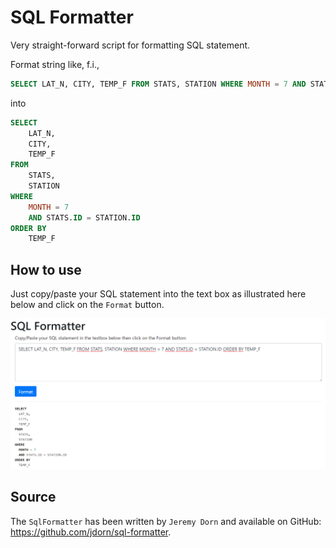 # SQL Formatter

Very straight-forward script for formatting SQL statement.

Format string like, f.i.,

```sql
SELECT LAT_N, CITY, TEMP_F FROM STATS, STATION WHERE MONTH = 7 AND STATS.ID = STATION.ID ORDER BY TEMP_F
```

into

```sql
SELECT
    LAT_N,
    CITY,
    TEMP_F
FROM
    STATS,
    STATION
WHERE
    MONTH = 7
    AND STATS.ID = STATION.ID
ORDER BY
    TEMP_F
```

## How to use

Just copy/paste your SQL statement into the text box as illustrated here below and click on the `Format` button.

![sql_formatter](images/sql_formatter.png)

## Source

The `SqlFormatter` has been written by `Jeremy Dorn` and available on GitHub: https://github.com/jdorn/sql-formatter.
